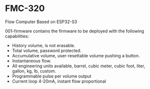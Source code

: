 # FMC-320
Flow Computer Based on ESP32-S3

001-firmware contains the firmware to be deployed with the following capabilities:
  - History volume, is not erasable.
  - Total volume,  password protected.
  - Accumulative volume, user-resettable volume pushing a button.
  - Instantaneous flow.
  - All engineering units available, barrel, cubic meter, cubic foot, liter, gallon, kg, lb, custom.
  - Programmable pulse per volume output
  - Current loop 4-20mA, instant flow proportional

